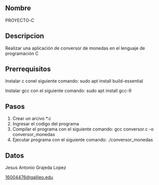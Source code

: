 ## Nombre 
PROYECTO-C

## Descripcion
Realizar una aplicación de conversor de monedas en el lenguaje de programación C

## Prerrequisitos
Instalar c conel siguiente comando: sudo apt install build-essential

Instalar gcc con el siguiente comando: sudo apt install gcc-9

## Pasos
1. Crear un arcivo *.c
2. Ingresar el codigo del programa
3. Compilar el programa con el siguiente comando: gcc conversor.c -o conversor_monedas
4. Ejecutar programa con el siguiente comando: ./conversor_monedas

## Datos
Jesus Antonio Grajeda Lopez

16004476@galileo.edu